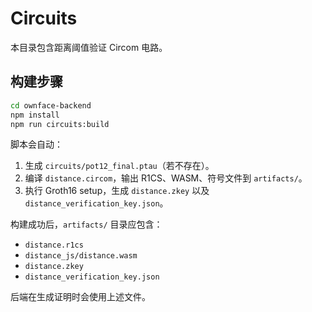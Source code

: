 # Circuits

本目录包含距离阈值验证 Circom 电路。

## 构建步骤

```bash
cd ownface-backend
npm install
npm run circuits:build
```

脚本会自动：

1. 生成 `circuits/pot12_final.ptau`（若不存在）。
2. 编译 `distance.circom`，输出 R1CS、WASM、符号文件到 `artifacts/`。
3. 执行 Groth16 setup，生成 `distance.zkey` 以及 `distance_verification_key.json`。

构建成功后，`artifacts/` 目录应包含：

- `distance.r1cs`
- `distance_js/distance.wasm`
- `distance.zkey`
- `distance_verification_key.json`

后端在生成证明时会使用上述文件。
